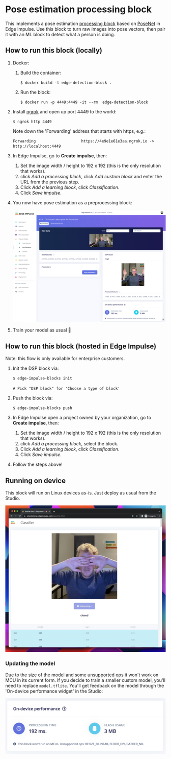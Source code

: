 # Pose estimation processing block

This implements a pose estimation [processing block](https://docs.edgeimpulse.com/docs/custom-blocks) based on [PoseNet](https://github.com/tensorflow/tfjs-models/tree/master/pose-detection) in Edge Impulse. Use this block to turn raw images into pose vectors, then pair it with an ML block to detect what a person is doing.

## How to run this block (locally)

1. Docker:
    1. Build the container:

        ```
        $ docker build -t edge-detection-block .
        ```

    1. Run the block:

        ```
        $ docker run -p 4449:4449 -it --rm  edge-detection-block
        ```

1. Install [ngrok](https://ngrok.com) and open up port 4449 to the world:

    ```
    $ ngrok http 4449
    ```

    Note down the 'Forwarding' address that starts with https, e.g.:

    ```
    Forwarding                    https://4e9e1e61e3aa.ngrok.io -> http://localhost:4449
    ```

1. In Edge Impulse, go to **Create impulse**, then:
    1. Set the image width / height to 192 x 192 (this is the only resolution that works).
    1. click *Add a processing block*, click *Add custom block* and enter the URL from the previous step.
    1. Click *Add a learning block*, click *Classification*.
    1. Click *Save impulse*.
1. You now have pose estimation as a preprocessing block:

    ![Pose estimation](images/pose-estimation.png)

1. Train your model as usual 🚀

## How to run this block (hosted in Edge Impulse)

Note: this flow is only available for enterprise customers.

1. Init the DSP block via:

    ```
    $ edge-impulse-blocks init

    # Pick "DSP block" for 'Choose a type of block'
    ```

1. Push the block via:

    ```
    $ edge-impulse-blocks push
    ```

1. In Edge Impulse open a project owned by your organization, go to **Create impulse**, then:
    1. Set the image width / height to 192 x 192 (this is the only resolution that works).
    1. click *Add a processing block*, select the block.
    1. Click *Add a learning block*, click *Classification*.
    1. Click *Save impulse*.

1. Follow the steps above!

## Running on device

This block will run on Linux devices as-is. Just deploy as usual from the Studio.

![inference demo](images/inference.jpg)

### Updating the model

Due to the size of the model and some unsupported ops it won't work on MCU in its current form. If you decide to train a smaller custom model, you'll need to replace `model.tflite`. You'll get feedback on the model through the 'On-device performance widget' in the Studio:

<img src="images/ondevice-perf.png" width="659" title="On-device performance">
